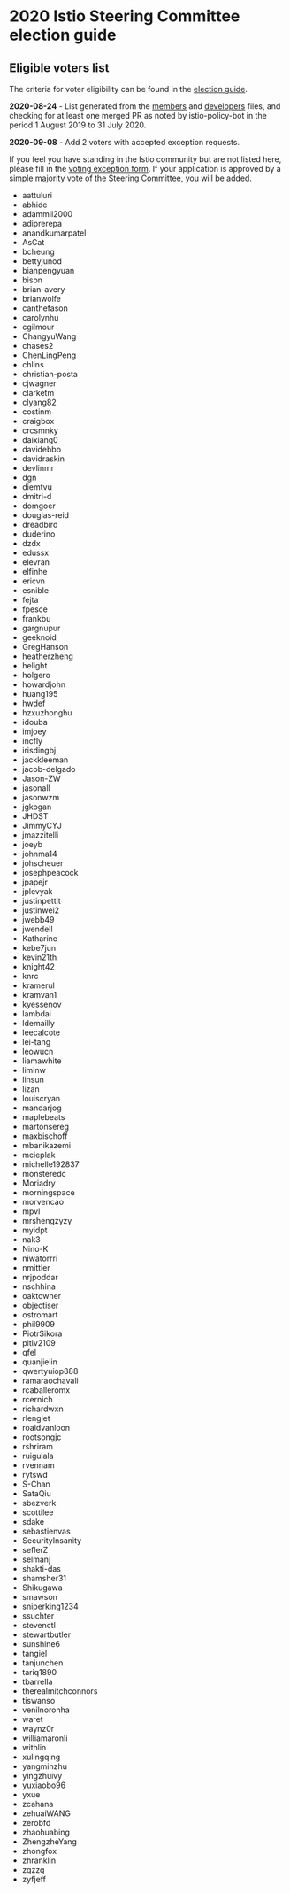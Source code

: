 # 2020 Istio Steering Committee election guide

## Eligible voters list

The criteria for voter eligibility can be found in the [election guide](README.md).

**2020-08-24** - List generated from the [members](/org/members.yaml) and [developers](/org/developers.yaml) files, and checking for at least one merged PR as noted by istio-policy-bot in the period 1 August 2019 to 31 July 2020.

**2020-09-08** - Add 2 voters with accepted exception requests.

If you feel you have standing in the Istio community but are not listed here, please fill in the [voting exception form](https://forms.gle/jeZd9Qs9smabXod67). If your application is approved by a simple majority vote of the Steering Committee, you will be added.

- aattuluri
- abhide
- adammil2000
- adiprerepa
- anandkumarpatel
- AsCat
- bcheung
- bettyjunod
- bianpengyuan
- bison
- brian-avery
- brianwolfe
- canthefason
- carolynhu
- cgilmour
- ChangyuWang
- chases2
- ChenLingPeng
- chlins
- christian-posta
- cjwagner
- clarketm
- clyang82
- costinm
- craigbox
- crcsmnky
- daixiang0
- davidebbo
- davidraskin
- devlinmr
- dgn
- diemtvu
- dmitri-d
- domgoer
- douglas-reid
- dreadbird
- duderino
- dzdx
- edussx
- elevran
- elfinhe
- ericvn
- esnible
- fejta
- fpesce
- frankbu
- gargnupur
- geeknoid
- GregHanson
- heatherzheng
- helight
- holgero
- howardjohn
- huang195
- hwdef
- hzxuzhonghu
- idouba
- imjoey
- incfly
- irisdingbj
- jackkleeman
- jacob-delgado
- Jason-ZW
- jasonall
- jasonwzm
- jgkogan
- JHDST
- JimmyCYJ
- jmazzitelli
- joeyb
- johnma14
- johscheuer
- josephpeacock
- jpapejr
- jplevyak
- justinpettit
- justinwei2
- jwebb49
- jwendell
- Katharine
- kebe7jun
- kevin21th
- knight42
- knrc
- kramerul
- kramvan1
- kyessenov
- lambdai
- ldemailly
- leecalcote
- lei-tang
- leowucn
- liamawhite
- liminw
- linsun
- lizan
- louiscryan
- mandarjog
- maplebeats
- martonsereg
- maxbischoff
- mbanikazemi
- mcieplak
- michelle192837
- monsteredc
- Moriadry
- morningspace
- morvencao
- mpvl
- mrshengzyzy
- myidpt
- nak3
- Nino-K
- niwatorrri
- nmittler
- nrjpoddar
- nschhina
- oaktowner
- objectiser
- ostromart
- phil9909
- PiotrSikora
- pitlv2109
- qfel
- quanjielin
- qwertyuiop888
- ramaraochavali
- rcaballeromx
- rcernich
- richardwxn
- rlenglet
- roaldvanloon
- rootsongjc
- rshriram
- ruigulala
- rvennam
- rytswd
- S-Chan
- SataQiu
- sbezverk
- scottilee
- sdake
- sebastienvas
- SecurityInsanity
- seflerZ
- selmanj
- shakti-das
- shamsher31
- Shikugawa
- smawson
- sniperking1234
- ssuchter
- stevenctl
- stewartbutler
- sunshine6
- tangiel
- tanjunchen
- tariq1890
- tbarrella
- therealmitchconnors
- tiswanso
- venilnoronha
- waret
- waynz0r
- williamaronli
- withlin
- xulingqing
- yangminzhu
- yingzhuivy
- yuxiaobo96
- yxue
- zcahana
- zehuaiWANG
- zerobfd
- zhaohuabing
- ZhengzheYang
- zhongfox
- zhranklin
- zqzzq
- zyfjeff


